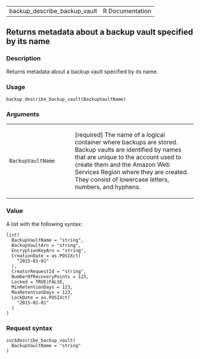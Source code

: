 <table style="width: 100%;">
<tbody>
<tr class="odd">
<td>backup_describe_backup_vault</td>
<td style="text-align: right;">R Documentation</td>
</tr>
</tbody>
</table>

## Returns metadata about a backup vault specified by its name

### Description

Returns metadata about a backup vault specified by its name.

### Usage

    backup_describe_backup_vault(BackupVaultName)

### Arguments

<table>
<colgroup>
<col style="width: 35%" />
<col style="width: 65%" />
</colgroup>
<tbody>
<tr class="odd">
<td><code
id="backup_describe_backup_vault_:_BackupVaultName">BackupVaultName</code></td>
<td><p>[required] The name of a logical container where backups are
stored. Backup vaults are identified by names that are unique to the
account used to create them and the Amazon Web Services Region where
they are created. They consist of lowercase letters, numbers, and
hyphens.</p></td>
</tr>
</tbody>
</table>

### Value

A list with the following syntax:

    list(
      BackupVaultName = "string",
      BackupVaultArn = "string",
      EncryptionKeyArn = "string",
      CreationDate = as.POSIXct(
        "2015-01-01"
      ),
      CreatorRequestId = "string",
      NumberOfRecoveryPoints = 123,
      Locked = TRUE|FALSE,
      MinRetentionDays = 123,
      MaxRetentionDays = 123,
      LockDate = as.POSIXct(
        "2015-01-01"
      )
    )

### Request syntax

    svc$describe_backup_vault(
      BackupVaultName = "string"
    )
